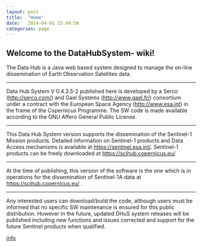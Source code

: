 ```yaml
---
layout: post
title:  "Home"
date:   2014-04-01 15:40:56
categories: page
---
```


## Welcome to the DataHubSystem- wiki!
The Data Hub is a Java web based system designed to manage the on-line dissemination of Earth Observation Satellites data. 
***
 
Data Hub System V 0.4.3.5-2 published here is developed by a Serco (http://serco.com/) and Gael Systems (http://www.gael.fr/) consortium under a contract with the European Space Agency (http://www.esa.int) in the frame of the Copernicus Programme. The SW code is made available according to the GNU Affero General Public License.
***

This Data Hub System version supports the dissemination of the Sentinel-1 Mission products. Detailed information on Sentinel-1 products and Data Access mechanisms is available at https://sentinel.esa.int/. Sentinel-1 products can be freely downloaded at https://scihub.copernicus.eu/.
***

At the time of publishing, this version of the software is the one which is in operations for the dissemination of Sentinel-1A data at  https://scihub.copernicus.eu/ . 
***

 
Any interested users can download/build the code, although users must be informed that no specific SW maintenance is ensured for this public distribution. However in the future, updated DHuS system releases will be published including new functions and issues corrected and support for the future Sentinel products when qualified.

[info](info)